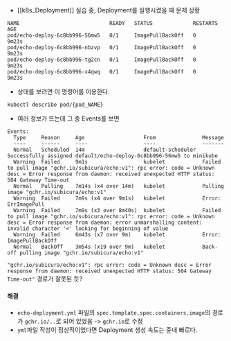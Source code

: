 - [[k8s_Deployment]] 실습 중, Deployment를 실행시켰을 때 문제 상황
```
NAME                             READY   STATUS             RESTARTS   AGE
pod/echo-deploy-6c8bb996-56mw5   0/1     ImagePullBackOff   0          9m23s
pod/echo-deploy-6c8bb996-nbzvp   0/1     ImagePullBackOff   0          9m23s
pod/echo-deploy-6c8bb996-tg2cn   0/1     ImagePullBackOff   0          9m23s
pod/echo-deploy-6c8bb996-x4qwq   0/1     ImagePullBackOff   0          9m23s
```

- 상태를 보려면 이 명령어를 이용한다.
```
kubectl describe pod/{pod_NAME}
```
-  여러 정보가 뜨는데 그 중 Events를 보면
```
Events:
  Type     Reason     Age                   From               Message
  ----     ------     ----                  ----               -------
  Normal   Scheduled  14m                   default-scheduler  Successfully assigned default/echo-deploy-6c8bb996-56mw5 to minikube
  Warning  Failed     9m1s                  kubelet            Failed to pull image "gchr.io/subicura/echo:v1": rpc error: code = Unknown desc = Error response from daemon: received unexpected HTTP status: 504 Gateway Time-out
  Normal   Pulling    7m14s (x4 over 14m)   kubelet            Pulling image "gchr.io/subicura/echo:v1"
  Warning  Failed     7m9s (x4 over 9m1s)   kubelet            Error: ErrImagePull
  Warning  Failed     7m9s (x3 over 8m40s)  kubelet            Failed to pull image "gchr.io/subicura/echo:v1": rpc error: code = Unknown desc = Error response from daemon: error unmarshalling content: invalid character '<' looking for beginning of value
  Warning  Failed     6m43s (x7 over 9m)    kubelet            Error: ImagePullBackOff
  Normal   BackOff    3m54s (x19 over 9m)   kubelet            Back-off pulling image "gchr.io/subicura/echo:v1"
```
`"gchr.io/subicura/echo:v1": rpc error: code = Unknown desc = Error response from daemon: received unexpected HTTP status: 504 Gateway Time-out"` 경로가 잘못된 듯?

#### 해결 
- `echo-deployment.yml` 파일의 `spec.template.spec.containers.image`의 경로가 `gchr.io/..`로 되어 있었음 -> `gchr.io`로 수정
- `yml`파일 작성이 정상적이었다면 Deployment 생성 속도는 쥰내 빠르다.